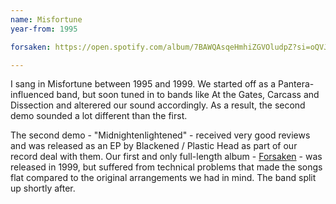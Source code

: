 ```yaml
---
name: Misfortune
year-from: 1995

forsaken: https://open.spotify.com/album/7BAWQAsqeHmhiZGVOludpZ?si=oQVJt2AuQ5GZC0zyh5FXOA

---
```


I sang in Misfortune between 1995 and 1999. We started off as a Pantera-influenced band, but soon tuned in to bands like At the Gates, Carcass and Dissection and alterered our sound accordingly. As a result, the second demo sounded a lot different than the first.

The second demo - "Midnightenlightened" - received very good reviews and was released as an EP by Blackened / Plastic Head as part of our record deal with them. Our first and only full-length album - [Forsaken]({{page.forsaken}}) - was released in 1999, but suffered from technical problems that made the songs flat compared to the original arrangements we had in mind. The band split up shortly after.